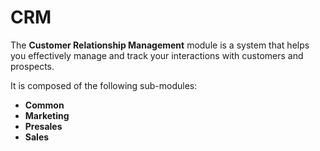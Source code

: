 # CRM

The **Customer Relationship Management** module is a system that helps you effectively manage and track your interactions with customers and prospects.

It is composed of the following sub-modules:

* **Common**
* **Marketing**
* **Presales**
* **Sales**
